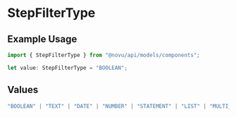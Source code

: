 # StepFilterType

## Example Usage

```typescript
import { StepFilterType } from "@novu/api/models/components";

let value: StepFilterType = "BOOLEAN";
```

## Values

```typescript
"BOOLEAN" | "TEXT" | "DATE" | "NUMBER" | "STATEMENT" | "LIST" | "MULTI_LIST" | "GROUP"
```